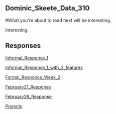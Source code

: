 ## Dominic_Skeete_Data_310

#What you're about to read next will be interesting.

Interesting. 


## Responses

[Informal_Response_1](https://daskeete.github.io/Informal_Response_1/)

[Informal_Response_1_with_2_features](https://daskeete.github.io/Informal_Response_1_with_2_features/)


[Formal_Response_Week_2](https://daskeete.github.io/Formal_Response_Week_2/)

[February21_Response](https://daskeete.github.io/convolutions_pooling/)

[February26_Response](https://daskeete.github.io/Feb26Response/)



[Projects](https://daskeete.github.io/Projects_Folder/)
